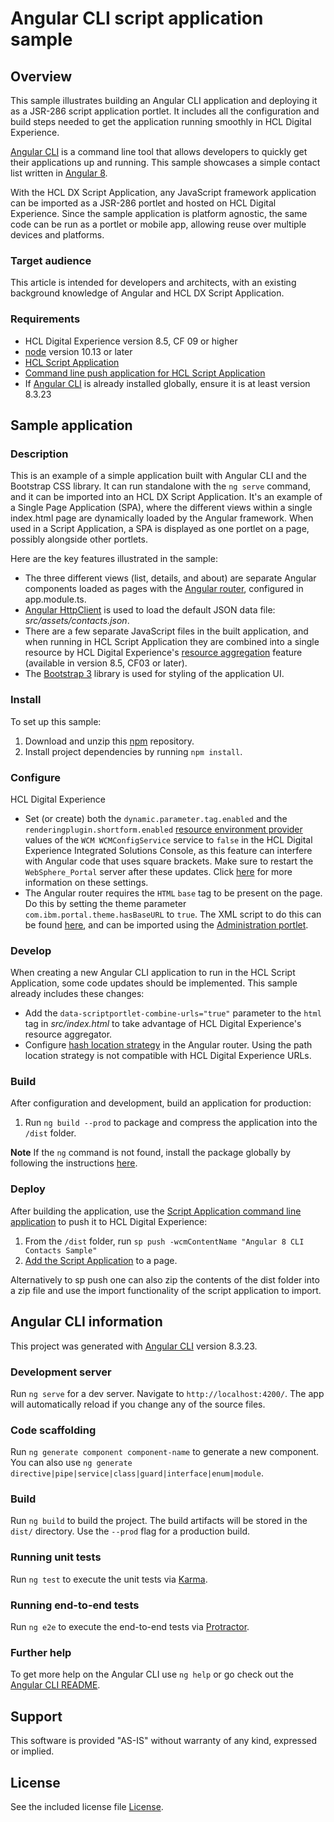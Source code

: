 # Angular CLI script application sample

## Overview

This sample illustrates building an Angular CLI application and deploying it as a JSR-286 script application portlet. It includes all the configuration and build steps needed to get the application running smoothly in HCL Digital Experience.

[Angular CLI](https://cli.angular.io/) is a command line tool that allows developers to quickly get their applications up and running. This sample showcases a simple contact list written in [Angular 8](https://angular.io/).

With the HCL DX Script Application, any JavaScript framework application can be imported as a JSR-286 portlet and hosted on HCL Digital Experience. Since the sample application is platform agnostic, the same code can be run as a portlet or mobile app, allowing reuse over multiple devices and platforms.

### Target audience

This article is intended for developers and architects, with an existing background knowledge of Angular and HCL DX Script Application. 

### Requirements

- HCL Digital Experience version 8.5, CF 09 or higher
- [node](https://nodejs.org/en/) version 10.13 or later
- [HCL Script Application](https://help.hcltechsw.com/digital-experience/8.5/script-portlet/ibm_script_portlet.html)
- [Command line push application for HCL Script Application](https://help.hcltechsw.com/digital-experience/8.5/script-portlet/cmd_line_push_ovr.html)
- If [Angular CLI](https://cli.angular.io/) is already installed globally, ensure it is at least version 8.3.23

## Sample application 

### Description

This is an example of a simple application built with Angular CLI and the Bootstrap CSS library. It can run standalone with the `ng serve` command, and it can be imported into an HCL DX Script Application. It's an example of a Single Page Application (SPA), where the different views within a single index.html page are dynamically loaded by the Angular framework. When used in a Script Application, a SPA is displayed as one portlet on a page, possibly alongside other portlets. 

Here are the key features illustrated in the sample:

* The three different views (list, details, and about) are separate Angular components loaded as pages with the [Angular router](https://angular.io/guide/router), configured in app.module.ts.
* [Angular HttpClient](https://angular.io/guide/http) is used to load the default JSON data file: *src/assets/contacts.json*.
* There are a few separate JavaScript files in the built application, and when running in HCL Script Application they are combined into a single resource by HCL Digital Experience's [resource aggregation](https://help.hcltechsw.com/digital-experience/8.5/dev-theme/themeopt_reso_agg.html) feature (available in version 8.5, CF03 or later).
* The [Bootstrap 3](https://getbootstrap.com/docs/3.3/) library is used for styling of the application UI.

### Install

To set up this sample:

1. Download and unzip this [npm](https://www.npmjs.com/get-npm) repository.
2. Install project dependencies by running `npm install`.

### Configure

HCL Digital Experience
* Set (or create) both the `dynamic.parameter.tag.enabled` and the `renderingplugin.shortform.enabled` [resource environment provider](https://help.hcltechsw.com/digital-experience/8.5/admin-system/adsetcfg.html) values of the `WCM WCMConfigService` service to `false` in the HCL Digital Experience Integrated Solutions Console, as this feature can interfere with Angular code that uses square brackets. Make sure to restart the `WebSphere_Portal` server after these updates. Click [here](https://help.hcltechsw.com/digital-experience/8.5/wcm/wcm_tags_behavior.html) for more information on these settings.
* The Angular router requires the `HTML` `base` tag to be present on the page. Do this by setting the theme parameter `com.ibm.portal.theme.hasBaseURL` to `true`. The XML script to do this can be found [here](https://help.hcltechsw.com/digital-experience/8.5/wcm/prevent_friendly_url_redirects.html), and can be imported using the [Administration portlet](https://help.hcltechsw.com/digital-experience/8.5/admin-system/adxmltsk_portlets_imp.html).

### Develop

When creating a new Angular CLI application to run in the HCL Script Application, some code updates should be implemented. This sample already includes these changes:

* Add the `data-scriptportlet-combine-urls="true"` parameter to the `html` tag in *src/index.html* to take advantage of HCL Digital Experience's resource aggregator.
* Configure [hash location strategy](https://angular.io/guide/router#hashlocationstrategy) in the Angular router. Using the path location strategy is not compatible with HCL Digital Experience URLs.

### Build

After configuration and development, build an application for production:

1. Run `ng build --prod` to package and compress the application into the `/dist` folder.

**Note** If the `ng` command is not found, install the package globally by following the instructions [here](https://github.com/angular/angular-cli#installation).

### Deploy

After building the application, use the [Script Application command line application](https://help.hcltechsw.com/digital-experience/8.5/script-portlet/cmd_line_push_cmd.html) to push it to HCL Digital Experience:

1. From the `/dist` folder, run `sp push -wcmContentName "Angular 8 CLI Contacts Sample"`
2. [Add the Script Application](https://help.hcltechsw.com/digital-experience/8.5/script-portlet/drop_app_toolbar.html) to a page.

Alternatively to sp push one can also zip the contents of the dist folder into a zip file and use the import functionality of the script application to import.

## Angular CLI information

This project was generated with [Angular CLI](https://github.com/angular/angular-cli) version 8.3.23.

### Development server

Run `ng serve` for a dev server. Navigate to `http://localhost:4200/`. The app will automatically reload if you change any of the source files.

### Code scaffolding

Run `ng generate component component-name` to generate a new component. You can also use `ng generate directive|pipe|service|class|guard|interface|enum|module`.

### Build

Run `ng build` to build the project. The build artifacts will be stored in the `dist/` directory. Use the `--prod` flag for a production build.

### Running unit tests

Run `ng test` to execute the unit tests via [Karma](https://karma-runner.github.io).

### Running end-to-end tests

Run `ng e2e` to execute the end-to-end tests via [Protractor](http://www.protractortest.org/).

### Further help

To get more help on the Angular CLI use `ng help` or go check out the [Angular CLI README](https://github.com/angular/angular-cli/blob/master/README.md).

## Support

This software is provided "AS-IS" without warranty of any kind, expressed or implied. 


## License

See the included license file [License](LICENSE).
